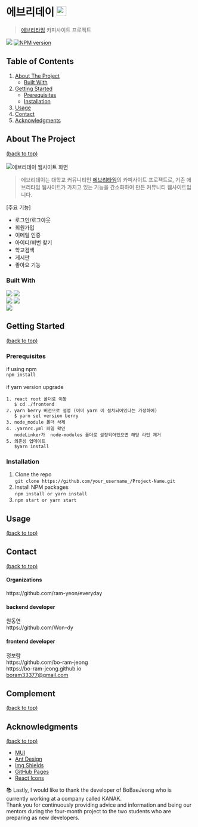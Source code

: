 # 에브리데이 <img src="https://user-images.githubusercontent.com/84834172/182754138-323a3cad-79d1-4b48-abc9-c4d2ddaec498.png" alt="에브리데이 웹사이트 로고" width=26px />
> <a href="https://everytime.kr/">에브리타임</a> 카피사이트 프로젝트

<a href="https://github.com/ram-yeon"><img src="https://hits.seeyoufarm.com/api/count/incr/badge.svg?url=https%3A%2F%2Fgithub.com%2Fseondal&count_bg=%23000000&title_bg=%23000000&icon=github.svg&icon_color=%23E7E7E7&title=GitHub&edge_flat=false)"/></a>
[![NPM version](https://badge.fury.io/js/your-project-name.svg)](6.14.14)

## Table of Contents
1. [About The Project](#about-the-project)
    - [Built With](#built-with)
2. [Getting Started](#getting-started)
    - [Prerequisites](#prerequisites)
    - [Installation](#installation)
3. [Usage](#usage)
4. [Contact](#contact)
5. [Acknowledgments](#acknowledgments)

## About The Project
[(back to top)](#table-of-contents)<br/><br/>
<img src="https://user-images.githubusercontent.com/84834172/182807248-b246b2aa-148f-46e5-b3d3-0888a07d07a2.jpg" alt="에브리데이 웹사이트 화면" />

> 에브리데이는 대학교 커뮤니티인 <a href="https://everytime.kr/">에브리타임</a>의 카피사이트 프로젝트로, 기존 에브리타임 웹사이트가 가지고 있는 기능을 간소화하여 만든 커뮤니티 웹사이트입니다.

[주요 기능]
- 로그인/로그아웃
- 회원가입
- 이메일 인증
- 아이디/비번 찾기
- 학교검색
- 게시판
- 좋아요 기능
	
### Built With
<a href="https://spring.io/projects/spring-boot"><img src="https://img.shields.io/badge/Spring Boot-6DB33F?style=flat-square&logo=Spring Boot&logoColor=white"/></a> <a href="https://ko.reactjs.org/"><img src="https://img.shields.io/badge/React-61DAFB?style=flat-square&logo=React&logoColor=black"/></a><br/>
<a href=""><img src="https://img.shields.io/badge/JavaScript-F7DF1E?style=flat-square&logo=JavaScript&logoColor=black"/></a> <a href="https://spring.io/projects/spring-boot"><img src="https://img.shields.io/badge/CSS-1572B6?style=flat-square&logo=CSS&logoColor=white"/></a><br/>
<a href=""><img src="https://img.shields.io/badge/Apache Tomcat-F8DC75?style=flat-square&logo=Apache Tomcat&logoColor=black"/></a>

## Getting Started
[(back to top)](#table-of-contents)<br/>
### Prerequisites
if using npm<br/>
```npm install```<br/><br/>
if yarn version upgrade<br/>
```
1. react root 폴더로 이동 
   $ cd ./frontend
2. yarn berry 버전으로 설정 (이미 yarn 이 설치되어있다는 가정하에)
   $ yarn set version berry
3. node_module 폴더 삭제
4. .yarnrc.yml 파일 확인
   nodeLinker가  node-modules 폴더로 설정되어있으면 해당 라인 제거
5. 의존성 업데이트
   $yarn install
```
### Installation
1. Clone the repo<br/>
```git clone https://github.com/your_username_/Project-Name.git```<br/>
2. Install NPM packages<br/>
```npm install or yarn install```<br/>
3. ```npm start or yarn start```

## Usage
[(back to top)](#table-of-contents)<br/>
## Contact
[(back to top)](#table-of-contents)<br/>
<h4>Organizations</h4>
https://github.com/ram-yeon/everyday

<h4>backend developer</h4>
원동연<br/>
https://github.com/Won-dy<br/>

<h4>frontend developer</h4>
정보람<br/>
https://github.com/bo-ram-jeong<br/>
https://bo-ram-jeong.github.io<br/>
<a href="mailto:boram33377@gmail.com?">boram33377@gmail.com</a>

## Complement
[(back to top)](#table-of-contents)<br/>

## Acknowledgments
[(back to top)](#table-of-contents)<br/>
- <a href="https://mui.com/">MUI</a>
- <a href="https://ant.design/">Ant Design</a>
- <a href="https://shields.io/">Img Shields</a>
- <a href="https://pages.github.com/">GitHub Pages</a>
- <a href="https://react-icons.github.io/react-icons/search">React Icons</a>

:books: Lastly, I would like to thank the developer of BoBaeJeong who is currently working at a company called KANAK.<br/>
Thank you for continuously providing advice and information and being our mentors during the four-month project to the two students who are preparing as new developers.<br/>

